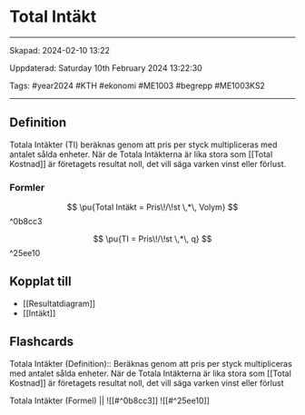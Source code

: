 # Total Intäkt

---

Skapad: 2024-02-10 13:22

Uppdaterad: Saturday 10th February 2024 13:22:30

Tags: #year2024 #KTH #ekonomi #ME1003 #begrepp #ME1003KS2

---

## Definition

Totala Intäkter (TI) beräknas genom att pris per styck multipliceras med antalet sålda enheter. När de Totala Intäkterna är lika stora som [[Total Kostnad]] är företagets resultat noll, det vill säga varken vinst eller förlust.

### Formler

$$
\pu{Total Intäkt =  Pris\!/\!st \,*\, Volym}
$$
^0b8cc3

$$
\pu{TI =  Pris\!/\!st \,*\, q}
$$
^25ee10

## Kopplat till

- [[Resultatdiagram]]
- [[Intäkt]]

## Flashcards

Totala Intäkter (Definition):: Beräknas genom att pris per styck multipliceras med antalet sålda enheter. När de Totala Intäkterna är lika stora som [[Total Kostnad]] är företagets resultat noll, det vill säga varken vinst eller förlust

Totala Intäkter (Formel)
||
![[#^0b8cc3]]
![[#^25ee10]]
